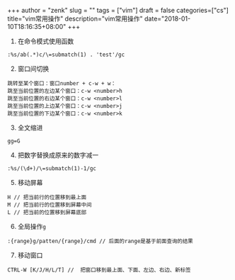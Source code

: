 +++
author = "zenk"
slug = ""
tags = ["vim"]
draft = false
categories=["cs"]
title="vim常用操作"
description="vim常用操作"
date="2018-01-10T18:16:35+08:00"
+++

1. 在命令模式使用函数
```
:%s/ab(.*)c/\=submatch(1) . 'test'/gc
```

2. 窗口间切换
```
跳转至某个窗口：窗口number + c-w + w：
跳至当前位置的左边某个窗口：c-w <number>h
跳至当前位置的右边某个窗口：c-w <number>l
跳至当前位置的上边某个窗口：c-w <number>j
跳至当前位置的下边某个窗口：c-w <number>k
```

3. 全文缩进
```
gg=G
```

4. 把数字替换成原来的数字减一
```
:%s/(\d+)/\=submatch(1)-1/gc
```

5. 移动屏幕
```
H // 把当前行的位置移到最上面
M // 把当前行的位置移到屏幕中间
L // 把当前的位置移到屏幕底部
```

6. 全局操作`g`
```
:{range}g/patten/{range}/cmd // 后面的range是基于前面查询的结果
```

7. 移动窗口
```
CTRL-W [K/J/H/L/T] //  把窗口移到最上面、下面、左边、右边、新标签
```